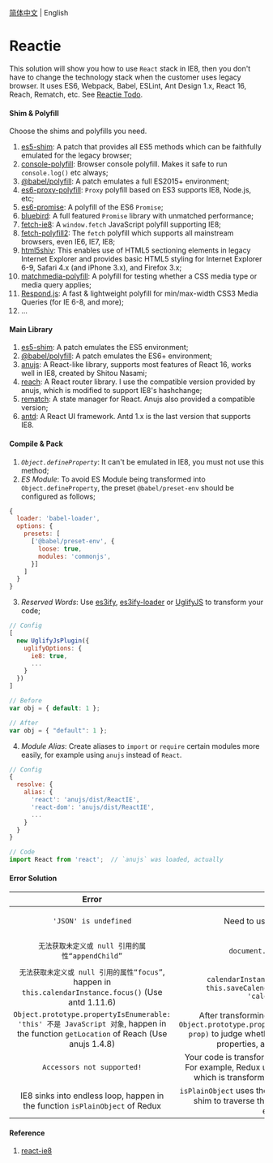 [简体中文](README.zh-CN.md) | English

# Reactie
This solution will show you how to use `React` stack in IE8, then you don't have to change the technology stack when the customer uses legacy browser. It uses ES6, Webpack, Babel, ESLint, Ant Design 1.x, React 16, Reach, Rematch, etc. See <a href="https://ambit-tsai.github.io/reactie/" target="_blank">Reactie Todo</a>.


#### Shim & Polyfill
Choose the shims and polyfills you need.
1. <a href="https://github.com/es-shims/es5-shim/" target="_blank">es5-shim</a>: A patch that provides all ES5 methods which can be faithfully emulated for the legacy browser;
1. <a href="https://github.com/paulmillr/console-polyfill/" target="_blank">console-polyfill</a>: Browser console polyfill. Makes it safe to run `console.log()` etc always;
1. <a href="https://babeljs.io/docs/en/babel-polyfill/" target="_blank">@babel/polyfill</a>: A patch emulates a full ES2015+ environment;
1. <a href="https://github.com/ambit-tsai/es6-proxy-polyfill/" target="_blank">es6-proxy-polyfill</a>: `Proxy` polyfill based on ES3 supports IE8, Node.js, etc;
1. <a href="https://github.com/stefanpenner/es6-promise/" target="_blank">es6-promise</a>: A polyfill of the ES6 `Promise`;
1. <a href="https://github.com/petkaantonov/bluebird/" target="_blank">bluebird</a>: A full featured `Promise` library with unmatched performance;
1. <a href="https://github.com/camsong/fetch-ie8/" target="_blank">fetch-ie8</a>: A `window.fetch` JavaScript polyfill supporting IE8;
1. <a href="https://github.com/RubyLouvre/fetch-polyfill/" target="_blank">fetch-polyfill2</a>: The `fetch` polyfill which supports all mainstream browsers, even IE6, IE7, IE8;
1. <a href="https://github.com/aFarkas/html5shiv/" target="_blank">html5shiv</a>: This enables use of HTML5 sectioning elements in legacy Internet Explorer and provides basic HTML5 styling for Internet Explorer 6-9, Safari 4.x (and iPhone 3.x), and Firefox 3.x;
1. <a href="https://github.com/paulirish/matchMedia.js/" target="_blank">matchmedia-polyfill</a>: A polyfill for testing whether a CSS media type or media query applies;
1. <a href="https://github.com/scottjehl/Respond/" target="_blank">Respond.js</a>: A fast & lightweight polyfill for min/max-width CSS3 Media Queries (for IE 6-8, and more);
1. ...


#### Main Library
1. <a href="https://github.com/es-shims/es5-shim/" target="_blank">es5-shim</a>: A patch emulates the ES5 environment;
1. <a href="https://babeljs.io/docs/en/babel-polyfill/" target="_blank">@babel/polyfill</a>: A patch emulates the ES6+ environment;
1. <a href="https://rubylouvre.github.io/anu/index.html" target="_blank">anujs</a>: A React-like library, supports most features of React 16, works well in IE8, created by Shitou Nasami;
1. <a href="https://rubylouvre.github.io/anu/en/router.html" target="_blank">reach</a>: A React router library. I use the compatible version provided by anujs, which is modified to support IE8's hashchange;
1. <a href="https://rubylouvre.github.io/anu/en/store.html" target="_blank">rematch</a>: A state manager for React. Anujs also provided a compatible version;
1. <a href="https://1x.ant.design/" target="_blank">antd</a>: A React UI framework. Antd 1.x is the last version that supports IE8.


#### Compile & Pack
1. *`Object.defineProperty`*: It can't be emulated in IE8, you must not use this method;
2. *ES Module*: To avoid ES Module being transformed into `Object.defineProperty`, the preset `@babel/preset-env` should be configured as follows;
```javascript
{
  loader: 'babel-loader',
  options: {
    presets: [
      ['@babel/preset-env', {
        loose: true,
        modules: 'commonjs',
      }]
    ]
  }
}
```
3. *Reserved Words*: Use  <a href="https://github.com/sophiebits/es3ify/" target="_blank">es3ify</a>, <a href="https://github.com/sorrycc/es3ify-loader/" target="_blank">es3ify-loader</a> or <a href="https://github.com/mishoo/UglifyJS2/" target="_blank">UglifyJS</a> to transform your code;
```javascript
// Config
[
  new UglifyJsPlugin({
    uglifyOptions: {
      ie8: true,
      ...
    }
  })
]

// Before
var obj = { default: 1 };

// After
var obj = { "default": 1 };
```
4. *Module Alias*: Create aliases to `import` or `require` certain modules more easily, for example using `anujs` instead of `React`.
```javascript
// Config
{
  resolve: {
    alias: {
      'react': 'anujs/dist/ReactIE',
      'react-dom': 'anujs/dist/ReactIE',
      ...
    }
  }
}

// Code
import React from 'react';  // `anujs` was loaded, actually
```


#### Error Solution
|Error|Reason|Resolve|
|:-:|:-:|:-:|
|`'JSON' is undefined`|Need to use IE8 Standards Mode|Add `<!DOCTYPE html>` and `<meta http-equiv="X-UA-Compatible" content="IE=EDGE"/>`|
|`无法获取未定义或 null 引用的属性“appendChild”`|`document.head` isn't exist in IE8|Add `document.head = document.getElementsByTagName('head')[0]`|
|`无法获取未定义或 null 引用的属性“focus”`, happen in `this.calendarInstance.focus()` (Use antd 1.11.6)|`calendarInstance` is undefined, caused by `this.saveCalendarRef = refFn.bind(this, 'calendarInstance')`|Use `this.saveCalendarRef = refFn.bind(this, 'calendarInstance', this)`|
|`Object.prototype.propertyIsEnumerable: 'this' 不是 JavaScript 对象`, happen in the function `getLocation` of Reach (Use anujs 1.4.8)|After transforming by Babel, `getLocation` uses `Object.prototype.propertyIsEnumerable.call(location, prop)` to judge whether `window.location` has certain properties, and it doesn't work in IE8|See anujs issue <a href="https://github.com/RubyLouvre/anu/pull/344/" target="_blank">#344</a>|
|`Accessors not supported!`|Your code is transformed into `Object.defineProperty`.<br/>For example, Redux uses a library `symbol-observable`, which is transformed into `Object.defineProperty`|Find it, and change it.<br/>I have rewritten the library <a href="patchs/symbol-observable.js" target="_blank">symbol-observable</a>|
|IE8 sinks into endless loop, happen in the function `isPlainObject` of Redux|`isPlainObject` uses the function `getPrototypeOf` of es5-shim to traverse the prototype chain, that causes endless loop|See es5-shim issue <a href="https://github.com/es-shims/es5-shim/pull/458/" target="_blank">#458</a>|


#### Reference
1. <a href="https://github.com/xcatliu/react-ie8/" target="_blank">react-ie8</a>
